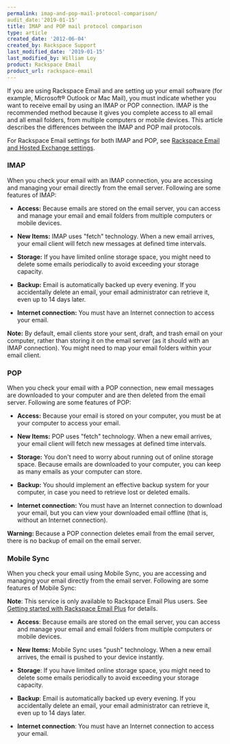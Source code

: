 ```yaml
---
permalink: imap-and-pop-mail-protocol-comparison/
audit_date:'2019-01-15'
title: IMAP and POP mail protocol comparison
type: article
created_date: '2012-06-04'
created_by: Rackspace Support
last_modified_date: '2019-01-15'
last_modified_by: William Loy
product: Rackspace Email
product_url: rackspace-email
---
```


If you are using Rackspace Email and are setting up your email software
(for example, Microsoft&reg; Outlook or Mac Mail), you must indicate whether
you want to receive email by using an IMAP or POP connection. IMAP is the recommended method because it gives you complete access to
all email and all email folders, from multiple computers or mobile
devices. This article describes the differences between the IMAP and POP
mail protocols.

For Rackspace Email settings for both IMAP and POP, see [Rackspace Email
and Hosted Exchange settings](/how-to/rackspace-email-and-hosted-exchange-settings).

### IMAP

When you check your email with an IMAP connection, you are accessing and
managing your email directly from the email server. Following are
some features of IMAP:

-   **Access:** Because emails are stored on the email server, you can
    access and manage your email and email folders from multiple
    computers or mobile devices.

-   **New Items:** IMAP uses "fetch" technology. When a new email
    arrives, your email client will fetch new messages at defined
    time intervals.

-   **Storage:** If you have limited online storage space, you might
    need to delete some emails periodically to avoid exceeding your
    storage capacity.

-   **Backup:** Email is automatically backed up every evening. If you
    accidentally delete an email, your email administrator can retrieve
    it, even up to 14 days later.

-   **Internet connection:** You must have an Internet connection
    to access your email.

**Note:** By default, email clients store your sent, draft, and trash
email on your computer, rather than storing it on the email server (as
it should with an IMAP connection). You might need to map your email
folders within your email client.

### POP

When you check your email with a POP connection, new email messages are
downloaded to your computer and are then deleted from the email
server. Following are some features of POP:

-   **Access:** Because your email is stored on your computer, you must
    be at your computer to access your email.

-   **New Items:** POP uses "fetch" technology. When a new email
    arrives, your email client will fetch new messages at defined
    time intervals.

-   **Storage:** You don't need to worry about running out of online
    storage space. Because emails are downloaded to your computer, you
    can keep as many emails as your computer can store.

-   **Backup:** You should implement an effective backup system for your
    computer, in case you need to retrieve lost or deleted emails.

-   **Internet connection:** You must have an Internet connection to
    download your email, but you can view your downloaded email offline
    (that is, without an Internet connection).

**Warning:** Because a POP connection deletes email from the email server, there is no backup of email on the email server.

### Mobile Sync

When you check your email using Mobile Sync, you are accessing and
managing your email directly from the email server. Following are some features of Mobile Sync:

**Note**: This service is only available to Rackspace Email Plus users. See [Getting started with Rackspace Email Plus](/how-to/rackspace-email-plus-getting-started) for details.

-   **Access**: Because emails are stored on the email server, you can
    access and manage your email and email folders from multiple
    computers or mobile devices.

-   **New Items:** Mobile Sync uses "push" technology. When a new
    email arrives, the email is pushed to your device instantly.

-   **Storage**: If you have limited online storage space, you might
    need to delete some emails periodically to avoid exceeding your
    storage capacity.

-   **Backup**: Email is automatically backed up every evening. If you
    accidentally delete an email, your email administrator can retrieve
    it, even up to 14 days later.

-   **Internet connection**: You must have an Internet connection to
    access your email.
